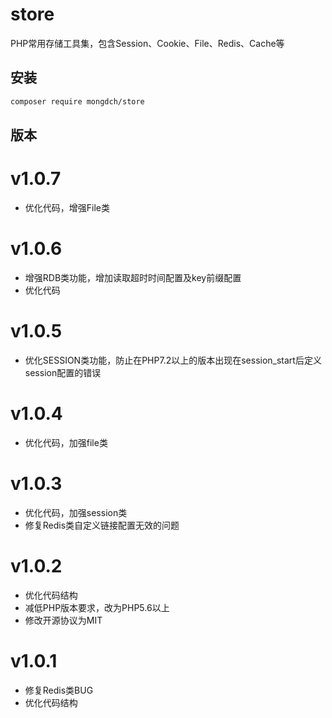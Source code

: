 # store
PHP常用存储工具集，包含Session、Cookie、File、Redis、Cache等

## 安装

```bash
composer require mongdch/store
```
## 版本

# v1.0.7

* 优化代码，增强File类

# v1.0.6

* 增强RDB类功能，增加读取超时时间配置及key前缀配置
* 优化代码

# v1.0.5

* 优化SESSION类功能，防止在PHP7.2以上的版本出现在session_start后定义session配置的错误

# v1.0.4

* 优化代码，加强file类

# v1.0.3

* 优化代码，加强session类
* 修复Redis类自定义链接配置无效的问题

# v1.0.2

* 优化代码结构
* 减低PHP版本要求，改为PHP5.6以上
* 修改开源协议为MIT

# v1.0.1

* 修复Redis类BUG
* 优化代码结构